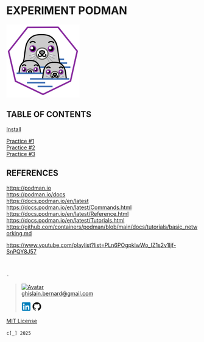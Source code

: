 # EXPERIMENT PODMAN

[![Podman](podman.webp "Podman")](https://podman.io/)

## TABLE OF CONTENTS

[Install](notebook/install.md)

[Practice #1](notebook/practice1.md)  
[Practice #2](notebook/practice2.md)  
[Practice #3](notebook/practice3.md)

## REFERENCES

https://podman.io  
https://podman.io/docs  
https://docs.podman.io/en/latest  
https://docs.podman.io/en/latest/Commands.html  
https://docs.podman.io/en/latest/Reference.html  
https://docs.podman.io/en/latest/Tutorials.html  
https://github.com/containers/podman/blob/main/docs/tutorials/basic_networking.md

https://www.youtube.com/playlist?list=PLn6POgpklwWo_IZ1s2v1Ijf-SnPQY8J57

&nbsp;

`-`

> [![Avatar](https://avatars.githubusercontent.com/u/37534566?s=96&v=4)](mailto:ghislain.bernard@gmail.com)  
> ghislain.bernard@gmail.com
>
> [![LinkedIN](notebook/img/linkedin.webp "ghislain-bernard")](https://www.linkedin.com/in/ghislain-bernard)
> [![Github](notebook/img/github.webp "ghislain-bernard")](https://github.com/ghislain-bernard)

[MIT License](https://opensource.org/license/mit)

`c[_] 2025`
